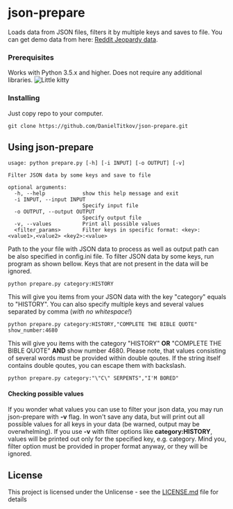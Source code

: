 # json-prepare

Loads data from JSON files, filters it by multiple keys and saves to file. You can get demo data from here: [Reddit Jeopardy data](https://www.reddit.com/r/datasets/comments/1uyd0t/200000_jeopardy_questions_in_a_json_file/). 

### Prerequisites

Works with Python 3.5.x and higher. Does not require any additional libraries.
![Little kitty](https://media.giphy.com/media/3oKIPnAiaMCws8nOsE/giphy.gif)

### Installing

Just copy repo to your computer.

```
git clone https://github.com/DanielTitkov/json-prepare.git
```

## Using json-prepare

```
usage: python prepare.py [-h] [-i INPUT] [-o OUTPUT] [-v]

Filter JSON data by some keys and save to file

optional arguments:
  -h, --help            show this help message and exit
  -i INPUT, --input INPUT
                        Specify input file
  -o OUTPUT, --output OUTPUT
                        Specify output file
  -v, --values          Print all possible values
  <filter_params>       Filter keys in specific format: <key>:<value1>,<value2> <key2>:<value>
```
Path to the your file with JSON data to process as well as output path can be also specified in config.ini file.
To filter JSON data by some keys, run program as shown bellow. Keys that are not present in the data will be ignored.
```
python prepare.py category:HISTORY
```
This will give you items from your JSON data with the key "category" equals to "HISTORY".
You can also specify multiple keys and several values separated by comma (*with no whitespace!*)
```
python prepare.py category:HISTORY,"COMPLETE THE BIBLE QUOTE" show_number:4680
```
This will give you items with the category "HISTORY" **OR** "COMPLETE THE BIBLE QUOTE" **AND** show number 4680.
Please note, that values consisting of several words must be provided within double qoutes. 
If the string itself contains double qoutes, you can escape them with backslash.
```
python prepare.py category:"\"C\" SERPENTS","I'M BORED"
```
#### Checking possible values
If you wonder what values you can use to filter your json data, you may run json-prepare with **-v** flag. In won't save any data, but will print out all possible values for all keys in your data (be warned, output may be overwhelming). 
If you use **-v** with filter options like **category:HISTORY**, values will be printed out only for the specified key, e.g. category. Mind you, filter option must be provided in proper format anyway, or they will be ignored.

## License

This project is licensed under the Unlicense - see the [LICENSE.md](LICENSE.md) file for details
